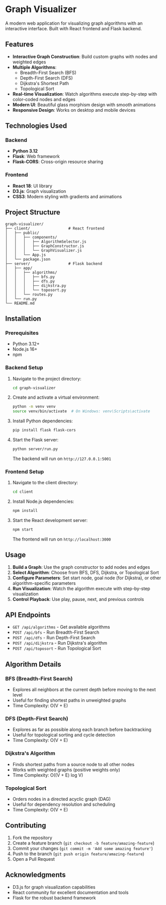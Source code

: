 # Graph Visualizer

A modern web application for visualizing graph algorithms with an interactive interface. Built with React frontend and Flask backend.

## Features

- **Interactive Graph Construction**: Build custom graphs with nodes and weighted edges
- **Multiple Algorithms**: 
  - Breadth-First Search (BFS)
  - Depth-First Search (DFS)
  - Dijkstra's Shortest Path
  - Topological Sort
- **Real-time Visualization**: Watch algorithms execute step-by-step with color-coded nodes and edges
- **Modern UI**: Beautiful glass morphism design with smooth animations
- **Responsive Design**: Works on desktop and mobile devices

## Technologies Used

### Backend
- **Python 3.12**
- **Flask**: Web framework
- **Flask-CORS**: Cross-origin resource sharing

### Frontend
- **React 18**: UI library
- **D3.js**: Graph visualization
- **CSS3**: Modern styling with gradients and animations

## Project Structure

```
graph-visualizer/
├── client/                 # React frontend
│   ├── public/
│   │   ├── components/
│   │   │   ├── AlgorithmSelector.js
│   │   │   ├── GraphConstructor.js
│   │   │   └── GraphVisualizer.js
│   │   └── App.js
│   └── package.json
├── server/                 # Flask backend
│   ├── app/
│   │   ├── algorithms/
│   │   │   ├── bfs.py
│   │   │   ├── dfs.py
│   │   │   ├── dijkstra.py
│   │   │   └── toposort.py
│   │   └── routes.py
│   └── run.py
└── README.md
```

## Installation

### Prerequisites
- Python 3.12+
- Node.js 16+
- npm

### Backend Setup

1. Navigate to the project directory:
   ```bash
   cd graph-visualizer
   ```

2. Create and activate a virtual environment:
   ```bash
   python -m venv venv
   source venv/bin/activate  # On Windows: venv\Scripts\activate
   ```

3. Install Python dependencies:
   ```bash
   pip install flask flask-cors
   ```

4. Start the Flask server:
   ```bash
   python server/run.py
   ```
   The backend will run on `http://127.0.0.1:5001`

### Frontend Setup

1. Navigate to the client directory:
   ```bash
   cd client
   ```

2. Install Node.js dependencies:
   ```bash
   npm install
   ```

3. Start the React development server:
   ```bash
   npm start
   ```
   The frontend will run on `http://localhost:3000`

## Usage

1. **Build a Graph**: Use the graph constructor to add nodes and edges
2. **Select Algorithm**: Choose from BFS, DFS, Dijkstra, or Topological Sort
3. **Configure Parameters**: Set start node, goal node (for Dijkstra), or other algorithm-specific parameters
4. **Run Visualization**: Watch the algorithm execute with step-by-step visualization
5. **Control Playback**: Use play, pause, next, and previous controls

## API Endpoints

- `GET /api/algorithms` - Get available algorithms
- `POST /api/bfs` - Run Breadth-First Search
- `POST /api/dfs` - Run Depth-First Search
- `POST /api/dijkstra` - Run Dijkstra's algorithm
- `POST /api/toposort` - Run Topological Sort

## Algorithm Details

### BFS (Breadth-First Search)
- Explores all neighbors at the current depth before moving to the next level
- Useful for finding shortest paths in unweighted graphs
- Time Complexity: O(V + E)

### DFS (Depth-First Search)
- Explores as far as possible along each branch before backtracking
- Useful for topological sorting and cycle detection
- Time Complexity: O(V + E)

### Dijkstra's Algorithm
- Finds shortest paths from a source node to all other nodes
- Works with weighted graphs (positive weights only)
- Time Complexity: O((V + E) log V)

### Topological Sort
- Orders nodes in a directed acyclic graph (DAG)
- Useful for dependency resolution and scheduling
- Time Complexity: O(V + E)

## Contributing

1. Fork the repository
2. Create a feature branch (`git checkout -b feature/amazing-feature`)
3. Commit your changes (`git commit -m 'Add some amazing feature'`)
4. Push to the branch (`git push origin feature/amazing-feature`)
5. Open a Pull Request



## Acknowledgments

- D3.js for graph visualization capabilities
- React community for excellent documentation and tools
- Flask for the robust backend framework 
